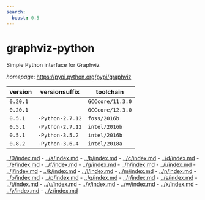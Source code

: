 ```yaml
---
search:
  boost: 0.5
---
```

# graphviz-python

Simple Python interface for Graphviz

*homepage*: <https://pypi.python.org/pypi/graphviz>

version | versionsuffix | toolchain
--------|---------------|----------
``0.20.1`` |  | ``GCCcore/11.3.0``
``0.20.1`` |  | ``GCCcore/12.3.0``
``0.5.1`` | ``-Python-2.7.12`` | ``foss/2016b``
``0.5.1`` | ``-Python-2.7.12`` | ``intel/2016b``
``0.5.1`` | ``-Python-3.5.2`` | ``intel/2016b``
``0.8.2`` | ``-Python-3.6.4`` | ``intel/2018a``

[../0/index.md](0) - [../a/index.md](a) - [../b/index.md](b) - [../c/index.md](c) - [../d/index.md](d) - [../e/index.md](e) - [../f/index.md](f) - [../g/index.md](g) - [../h/index.md](h) - [../i/index.md](i) - [../j/index.md](j) - [../k/index.md](k) - [../l/index.md](l) - [../m/index.md](m) - [../n/index.md](n) - [../o/index.md](o) - [../p/index.md](p) - [../q/index.md](q) - [../r/index.md](r) - [../s/index.md](s) - [../t/index.md](t) - [../u/index.md](u) - [../v/index.md](v) - [../w/index.md](w) - [../x/index.md](x) - [../y/index.md](y) - [../z/index.md](z)

